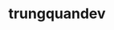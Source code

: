 ---
title: trungquandev
github: https://github.com/trungquandev
mode: dark
transition: 3s
archetype:
- Animation
- Little Bit of Everything
- Badges | Tags | Icons
---